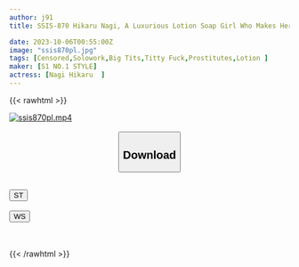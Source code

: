 ```yaml
---
author: j91
title: SSIS-870 Hikaru Nagi, A Luxurious Lotion Soap Girl Who Makes Her Soft J-cup Breasts Slippery And Wraps Them Around The Man

date: 2023-10-06T00:55:00Z
image: "ssis870pl.jpg"
tags: [Censored,Solowork,Big Tits,Titty Fuck,Prostitutes,Lotion	]
maker: [S1 NO.1 STYLE]
actress: [Nagi Hikaru  ]
---
```



{{< rawhtml >}}

<div class="video" data-videoid="o9zBZKMJ6WFJr1j">
    <a href="javascript:;">
        <img src="https://my.j91.asia/posts/ssis870pl/ssis870pl.jpg" width="WIDTH" height="HEIGHT" alt="ssis870pl.mp4" loading="lazy">
    </a>
</div>

<script type="text/javascript" src="https://j91.asia/asset/on-demand-st.js"></script>

<br>
  <link rel="stylesheet" href="https://j91.asia/asset/bs5.css">
  
  <center>
  <button class="btn btn-primary" type="button" data-bs-toggle="collapse" data-bs-target=".multi-collapse" aria-expanded="false" aria-controls="multiCollapseExample1 multiCollapseExample2"><h2>Download</h2></button></center>
</p>
<div class="row">
  <div class="col">
    <div class="collapse multi-collapse" id="multiCollapseExample1">
      <div class="card card-body">
	      	      <br>
<div class="buttons">  
<a href="https://streamtape.to/v/o9zBZKMJ6WFJr1j"><button class="btn-hover color-3"><i class="fa fa-download"></i> ST</button></a></div>
    </div>
  </div>
</div>
  <div class="col">
    <div class="collapse multi-collapse" id="multiCollapseExample2">
      <div class="card card-body">
	      <br>
<div class="buttons">
    <a href="https://wolfstream.tv/rokwcrdxzahk"><button class="btn-hover color-9"><i class="fa fa-download"></i> WS</button></a></div>
<br><br>
      </div>
    </div>
  </div>
</div>

{{< /rawhtml >}}
